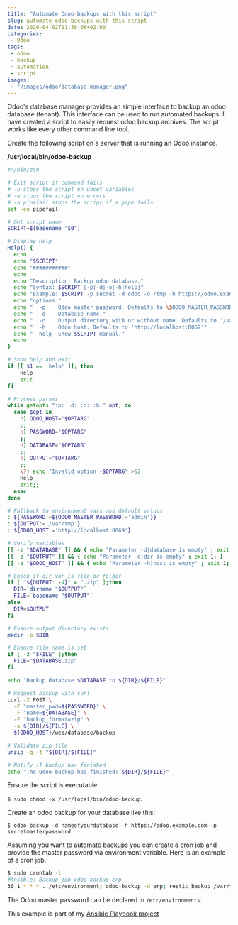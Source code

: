 ```yaml
---
title: "Automate Odoo backups with this script"
slug: automate-odoo-backups-with-this-script
date: 2020-04-02T11:38:06+02:00
categories:
 - Odoo
tags:
 - odoo
 - backup
 - automation
 - script
images:
 - "/images/odoo/database manager.png"
---
```


Odoo's database manager provides an simple interface to backup an odoo database (tenant). This interface can be used to run automated backups. I have created a script to easily request odoo backup archives. The script works like every other command line tool.
<!--more-->

Create the following script on a server that is running an Odoo instance.

**/usr/local/bin/odoo-backup**

```bash
#!/bin/zsh

# Exit script if command fails
# -u stops the script on unset variables
# -e stops the script on errors
# -o pipefail stops the script if a pipe fails
set -eo pipefail

# Get script name
SCRIPT=$(basename "$0")

# Display Help
Help() {
  echo
  echo "$SCRIPT"
  echo "###########"
  echo
  echo "Description: Backup odoo database."
  echo "Syntax: $SCRIPT [-p|-d|-o|-h|help]"
  echo "Example: $SCRIPT -p secret -d odoo -o /tmp -h https://odoo.example.com"
  echo "options:"
  echo "  -p    Odoo master password. Defaults to \$ODOO_MASTER_PASSWORD env var."
  echo "  -d    Database name."
  echo "  -o    Output directory with or without name. Defaults to '/var/tmp'"
  echo "  -h    Odoo host. Defaults to 'http://localhost:8069'"
  echo "  help  Show $SCRIPT manual."
  echo
}

# Show help and exit
if [[ $1 == 'help' ]]; then
    Help
    exit
fi

# Process params
while getopts ":p: :d: :o: :h:" opt; do
  case $opt in
    h) ODOO_HOST="$OPTARG"
    ;;
    p) PASSWORD="$OPTARG"
    ;;
    d) DATABASE="$OPTARG"
    ;;
    o) OUTPUT="$OPTARG"
    ;;
    \?) echo "Invalid option -$OPTARG" >&2
    Help
    exit;;
  esac
done

# Fallback to environment vars and default values
: ${PASSWORD:=${ODOO_MASTER_PASSWORD:='admin'}}
: ${OUTPUT:='/var/tmp'}
: ${ODOO_HOST:='http://localhost:8069'}

# Verify variables
[[ -z "$DATABASE" ]] && { echo "Parameter -d|database is empty" ; exit 1; }
[[ -z "$OUTPUT" ]] && { echo "Parameter -d|dir is empty" ; exit 1; }
[[ -z "$ODOO_HOST" ]] && { echo "Parameter -h|host is empty" ; exit 1; }

# Check if dir var is file or folder
if [ "${OUTPUT: -4}" = ".zip" ];then
  DIR=`dirname "$OUTPUT"`
  FILE=`basename "$OUTPUT"`
else
  DIR=$OUTPUT
fi

# Ensure output directory exists
mkdir -p $DIR

# Ensure file name is set
if [ -z "$FILE" ];then
  FILE="$DATABASE.zip"
fi

echo "Backup database $DATABASE to ${DIR}/${FILE}"

# Request backup with curl
curl -X POST \
  -F "master_pwd=${PASSWORD}" \
  -F "name=${DATABASE}" \
  -F "backup_format=zip" \
  -o ${DIR}/${FILE} \
  ${ODOO_HOST}/web/database/backup

# Validate zip file
unzip -q -t "${DIR}/${FILE}"

# Notify if backup has finished
echo "The Odoo backup has finished: ${DIR}/${FILE}"
```

Ensure the script is executable.

`$ sudo chmod +x /usr/local/bin/odoo-backup`.

Create an odoo backup for your database like this:

`$ odoo-backup -d nameofyourdatabase -h https://odoo.example.com -p secretmasterpassword`

Assuming you want to automate backups you can create a cron job and provide the master password via environment variable. Here is an example of a cron job:

```bash
$ sudo crontab -l
#Ansible: Backup job odoo backup erp
30 1 * * * . /etc/environment; odoo-backup -d erp; restic backup /var/tmp/erp.zip --tag odoo --tag odoo01
```

The Odoo master password can be declared in `/etc/environments`.

This example is part of my [Ansible Playbook project](https://github.com/Mint-System/Ansible-Playbooks)
